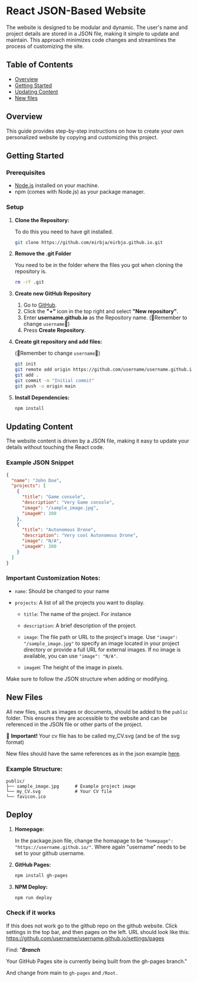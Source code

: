 # React JSON-Based Website

The website is designed to be modular and dynamic. The user's name and project details are stored in a JSON file, making it simple to update and maintain. This approach minimizes code changes and streamlines the process of customizing the site.



## Table of Contents

- [Overview](#overview)
- [Getting Started](#getting-started)
- [Updating Content](#updating-content)
- [New files](#new-files)

## Overview

This guide provides step-by-step instructions on how to create your own personalized website by copying and customizing this project.

## Getting Started

### Prerequisites

- [Node.js](https://nodejs.org/) installed on your machine. 
- npm (comes with Node.js) as your package manager.

### Setup

1. **Clone the Repository:**

    To do this you need to have git installed.
    ```bash
    git clone https://github.com/eirbja/eirbja.github.io.git
    ```

2. **Remove the .git Folder**

    You need to be in the folder where the files you got when cloning the repository is.
    ```bash
    rm -rf .git
    ```

3. **Create new GitHub Repository**

    1. Go to [GitHub](https://github.com/).
    2. Click the **"+"** icon in the top right and select **"New repository"**.
    3. Enter **username.github.io** as the Repository name. (🚨Remember to change `username`🚨) 
    4. Press **Create Repository**.

4. **Create git repository and add files:**

    (🚨Remember to change `username`🚨)

    ```bash
    git init
    git remote add origin https://github.com/username/username.github.io.git
    git add .
    git commit -m "Initial commit"
    git push -u origin main
    ```

5. **Install Dependencies:**

    ```bash
    npm install
    ```

## Updating Content

The website content is driven by a JSON file, making it easy to update your details without touching the React code.

### Example JSON Snippet

```json
{
  "name": "John Doe",
  "projects": [
    {
      "title": "Game console",
      "description": "Very Game console",
      "image": "/sample_image.jpg",
      "imageH": 380
    },
    {
      "title": "Autonomous Drone",
      "description": "Very cool Autonomous Drone",
      "image": "N/A",
      "imageH": 300
    }
  ]
}
```

### Important Customization Notes:
- `name`: Should be changed to your name

- `projects`: A list of all the projects you want to display.

    - `title`: The name of the project. For instance

    - `description`: A brief description of the project.

    

    - `image`: The file path or URL to the project's image. Use `"image": "/sample_image.jpg"` to specify an image located in your project directory or provide a full URL for external images. If no image is available, you can use `"image": "N/A"`.

    - `imageH`: The height of the image in pixels.

Make sure to follow the JSON structure when adding or modifying.


## New Files

All new files, such as images or documents, should be added to the `public` folder. This ensures they are accessible to the website and can be referenced in the JSON file or other parts of the project.

🚨 **Important!** Your cv file has to be called my_CV.svg (and be of the svg format)

New files should have the same references as in the json example [here](#updating-content).

### Example Structure:
```
public/
├── sample_image.jpg      # Example project image
└── my_CV.svg             # Your CV file
└── favicon.ico
```


## Deploy

1. **Homepage:**

    In the package.json file, change the homapage to be ```"homepage": "https://username.github.io/"```. Where again "username" needs to be set to your github username.

2. **GitHub Pages:**
    ```bash
    npm install gh-pages
    ```

3. **NPM Deploy:**
    ```bash
    npm run deploy
    ``` 

### Check if it works

If this does not work go to the github repo on the github website. Click settings in the top bar, and then pages on the left. URL should look like this: https://github.com/username/username.github.io/settings/pages

Find: "***Branch***

Your GitHub Pages site is currently being built from the gh-pages branch."

And change from main to ```gh-pages``` and ```/Root.```